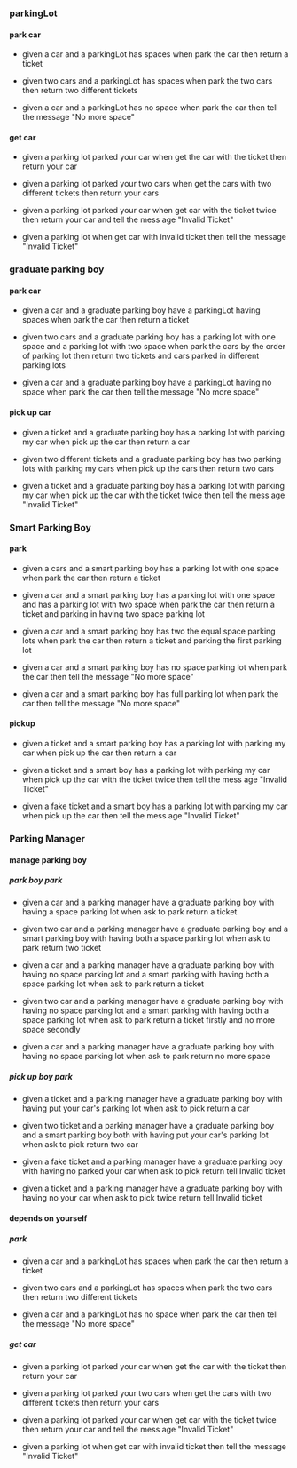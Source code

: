 ### parkingLot
#### park car
- given a car and a parkingLot has spaces
  when park the car
  then return a ticket
  
- given two cars and a parkingLot has spaces
  when park the two cars
  then return two different tickets
  
- given a car and a parkingLot has no space
  when park the car
  then tell the message "No more space"
  
#### get car  
- given a parking lot parked your car
  when get the car with the ticket
  then return your car
  
- given a parking lot parked your two cars
  when get the cars with two different tickets
  then return your cars
  
- given a parking lot parked your car
  when get car with the ticket twice
  then return your car and tell the mess age "Invalid Ticket"
 
- given a parking lot
  when get car with invalid ticket
  then tell the message "Invalid Ticket" 
  
### graduate parking boy
#### park car

- given a car and a graduate parking boy have a parkingLot having spaces
  when park the car
  then return a ticket
    
- given two cars and a graduate parking boy has a parking lot with one space and a parking lot with two space
  when park the cars by the order of parking lot
  then return two tickets and cars parked in different parking lots 
    
- given a car and a graduate parking boy have a parkingLot having no space
  when park the car
  then tell the message "No more space"   
  
#### pick up  car

- given a ticket and a graduate parking boy has a parking lot with parking my car
  when pick up the car
  then return a car
   
- given two different tickets and a graduate parking boy has two parking lots with parking my cars 
  when pick up the cars
  then return two cars 
  
- given a ticket and a graduate parking boy has a parking lot with parking my car
  when pick up the car with the ticket twice
  then tell the mess age "Invalid Ticket"
     
### Smart Parking Boy
#### park
- given a cars and a smart parking boy has a parking lot with one space 
  when park the car 
  then return a ticket
  
- given a car and a smart parking boy has a parking lot with one space and has a parking lot with two space
  when park the car 
  then return a ticket and parking in having two space parking lot
  
- given a car and a smart parking boy has two the equal space parking lots
  when park the car 
  then return a ticket and parking the first parking lot

- given a car and a smart parking boy has no space parking lot
  when park the car 
  then tell the message "No more space"

- given a car and a smart parking boy has full parking lot
  when park the car 
  then tell the message "No more space"  
  
#### pickup 
- given a ticket and a smart parking boy has a parking lot with parking my car
  when pick up the car
  then return a car

- given a ticket and a smart boy has a parking lot with parking my car
  when pick up the car with the ticket twice
  then tell the mess age "Invalid Ticket"  
  
- given a fake ticket and a smart boy has a parking lot with parking my car
  when pick up the car 
  then tell the mess age "Invalid Ticket"  
  
### Parking Manager
#### manage parking boy
##### park boy park
- given a car and a parking manager have a graduate parking boy with having a space parking lot 
  when ask to park
  return a ticket

- given two car and a parking manager have a graduate parking boy and a smart parking boy with having both a space parking lot
  when ask to park
  return two ticket 

- given a car and a parking manager have a graduate parking boy with having no space parking lot and a smart parking with having both a space parking lot
  when ask to park
  return a ticket  

- given two car and a parking manager have a graduate parking boy with having no space parking lot and a smart parking with having both a space parking lot
  when ask to park
  return a ticket firstly and no more space secondly 
  
- given a car and a parking manager have a graduate parking boy with having no space parking lot 
  when ask to park
  return no more space  
##### pick up boy park

- given a ticket and a parking manager have a graduate parking boy with having put your car's parking lot
  when ask to pick
  return a car

- given two ticket and a parking manager have a graduate parking boy and a smart parking boy both with having put your car's parking lot
  when ask to pick
  return two car 
   
- given a fake ticket and a parking manager have a graduate parking boy with having no parked your car
  when ask to pick
  return tell Invalid ticket
  
- given a ticket and a parking manager have a graduate parking boy with having  no your car
  when ask to pick twice
  return tell Invalid ticket  
  
#### depends on yourself
##### park
- given a car and a parkingLot has spaces
  when park the car
  then return a ticket
  
- given two cars and a parkingLot has spaces
  when park the two cars
  then return two different tickets
  
- given a car and a parkingLot has no space
  when park the car
  then tell the message "No more space"
  
##### get car  
- given a parking lot parked your car
  when get the car with the ticket
  then return your car
  
- given a parking lot parked your two cars
  when get the cars with two different tickets
  then return your cars
  
- given a parking lot parked your car
  when get car with the ticket twice
  then return your car and tell the mess age "Invalid Ticket"
 
- given a parking lot
  when get car with invalid ticket
  then tell the message "Invalid Ticket" 
    